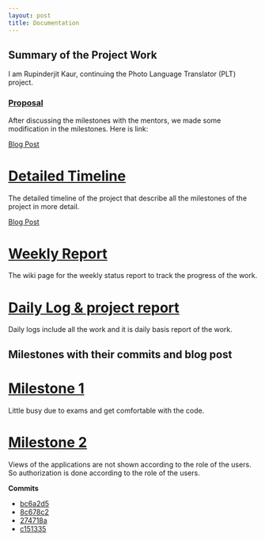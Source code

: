 ```yaml
---
layout: post
title: Documentation
---
```


## Summary of the Project Work ##

I am Rupinderjit Kaur, continuing the Photo Language Translator (PLT) project. 

### [Proposal](https://docs.google.com/document/d/17sN3IP84M-_FW9bEgagUnCg2pg4qplS-yNG9KE_9xfc/edit?usp=sharing) ###

After discussing the milestones with the mentors, we made some modification in the milestones. Here is link:

[Blog Post](http://rupinderwadali.github.io/GSoC_Proposal/)

# [Detailed Timeline](https://docs.google.com/document/d/17sN3IP84M-_FW9bEgagUnCg2pg4qplS-yNG9KE_9xfc/edit?usp=sharing) #

The detailed timeline of the project that describe all the milestones of the project in more detail.

[Blog Post](http://rupinderwadali.github.io/timeline/)

# [Weekly Report](http://systers.org/systers-dev/doku.php/rupinderjit_kaur) #

The wiki page for the weekly status report to track the progress of the work.

# [Daily Log & project report](https://docs.google.com/document/d/1vUf_Rd2SZuHn7RYSCId2TwtdTz8B8womrbTd3jUKvmM/edit?usp=sharing) #

Daily logs include all the work and it is daily basis report of the work.

## Milestones with their commits and blog post ##

# [Milestone 1](http://rupinderwadali.github.io/code_review/) #

Little busy due to exams and get comfortable with the code.

# [Milestone 2](https://github.com/systers/language-translation/pull/139) #

Views of the applications are not shown according to the role of the users. So authorization is done according to the role of the users.

**Commits**

* [bc6a2d5](https://github.com/systers/language-translation/pull/139/commits/bc6a2d5a7494a78eed3671f549c60e32a05446c1)
* [8c678c2](https://github.com/systers/language-translation/pull/139/commits/8c678c26518dd87b67479f74403577a3f9683b95)
* [274718a](https://github.com/systers/language-translation/pull/139/commits/274718ae385fbff0f4d2faf18e9c421a09fa751c)
* [c151335](https://github.com/systers/language-translation/pull/139/commits/c15133509f3bff2b8d7172d316418754d45651b3)


